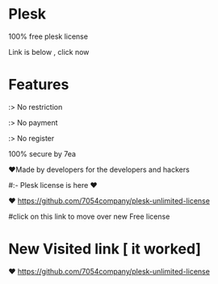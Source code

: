 # Plesk 

 100% free plesk license 
 
 Link is below , click now 
# Features
:> No restriction

:> No payment

:> No register

100% secure by 7ea

 ♥Made by developers for the developers and hackers

#:- Plesk license is here  ♥

♥ https://github.com/7054company/plesk-unlimited-license

#click on this link to move over new Free license

# New Visited link [ it worked]
 ♥ https://github.com/7054company/plesk-unlimited-license
